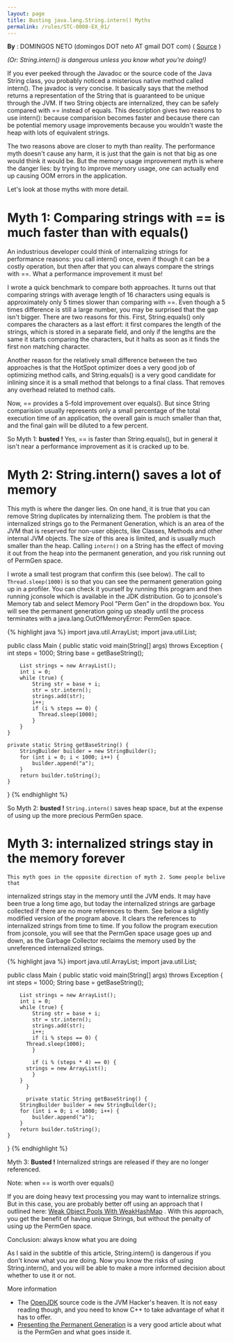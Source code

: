 ```yaml
---
layout: page
title: Busting java.lang.String.intern() Myths
permalink: /rules/STC-0008-EX_01/
---
```


**By** : DOMINGOS NETO (domingos DOT neto AT gmail DOT com) ( [Source](http://www.codeinstructions.com/2009/01/busting-javalangstringintern-myths.html) )

*(Or: String.intern() is dangerous unless you know what you're doing!)*

If you ever peeked through the Javadoc or the source code of the Java
String class, you probably noticed a misterious native method called
intern(). The javadoc is very concise. It basically says that the method
returns a representation of the String that is guaranteed to be unique
through the JVM. If two String objects are internalized, they can be safely
compared with == instead of equals. This description gives two reasons to
use intern(): because comparision becomes faster and because there can be
potential memory usage improvements because you wouldn't waste the heap
with lots of equivalent strings.

The two reasons above are closer to myth than reality. The performance myth
doesn't cause any harm, it is just that the gain is not that big as one
would think it would be. But the memory usage improvement myth is where the
danger lies: by trying to improve memory usage, one can actually end up
causing OOM errors in the application.

Let's look at those myths with more detail.

# Myth 1: Comparing strings with == is much faster than with equals()

An industrious developer could think of internalizing strings for
performance reasons: you call intern() once, even if though it can be a
costly operation, but then after that you can always compare the strings
with ==. What a performance improvement it must be!

I wrote a quick benchmark to compare both approaches. It turns out that
comparing strings with average length of 16 characters using equals is
approximately only 5 times slower than comparing with ==. Even though a 5
times difference is still a large number, you may be surprised that the gap
isn't bigger. There are two reasons for this. First, String.equals() only
compares the characters as a last effort: it first compares the length of
the strings, which is stored in a separate field, and only if the lengths
are the same it starts comparing the characters, but it halts as soon as it
finds the first non matching character.

Another reason for the relatively small difference between the two
approaches is that the HotSpot optimizer does a very good job of optimizing
method calls, and String.equals() is a very good candidate for inlining
since it is a small method that belongs to a final class. That removes any
overhead related to method calls.

Now, == provides a 5-fold improvement over equals(). But since String
comparision usually represents only a small percentage of the total
execution time of an application, the overall gain is much smaller than
that, and the final gain will be diluted to a few percent.

So Myth 1: **busted !** Yes, == is faster than String.equals(), but in
general it isn't near a performance improvement as it is cracked up to be.

# Myth 2: String.intern() saves a lot of memory

This myth is where the danger lies. On one hand, it is true that you can
remove String duplicates by internalizing them. The problem is that the
internalized strings go to the Permanent Generation, which is an area of
the JVM that is reserved for non-user objects, like Classes, Methods and
other internal JVM objects. The size of this area is limited, and is
usually much smaller than the heap. Calling `intern()` on a String has the
effect of moving it out from the heap into the permanent generation, and
you risk running out of PermGen space.

I wrote a small test program that confirm this (see below). The call to
`Thread.sleep(1000)` is so that you can see the permanent generation going up
in a profiler. You can check it yourself by running this program and then
running jconsole which is available in the JDK distribution. Go to
jconsole's Memory tab and select Memory Pool "Perm Gen" in the dropdown
box. You will see the permanent generation going up steadly until the
process terminates with a java.lang.OutOfMemoryError: PermGen space.

{% highlight java %}
import java.util.ArrayList;
import java.util.List;

public class Main {
    public static void main(String[] args) throws Exception {
        int steps = 1000;
        String base = getBaseString();

        List strings = new ArrayList();
        int i = 0;
        while (true) {
            String str = base + i;
            str = str.intern();
            strings.add(str);
            i++;
            if (i % steps == 0) {
              Thread.sleep(1000);
            }
        }
    }

    private static String getBaseString() {
        StringBuilder builder = new StringBuilder();
        for (int i = 0; i < 1000; i++) {
            builder.append("a");
        }
        return builder.toString();
    }
}
{% endhighlight %}
    
So Myth 2: **busted !** `String.intern()` saves heap space, but at the expense of using up the more precious PermGen space.
    
# Myth 3: internalized strings stay in the memory forever
    
    This myth goes in the opposite direction of myth 2. Some people belive that
internalized strings stay in the memory until the JVM ends. It may have
been true a long time ago, but today the internalized strings are garbage
collected if there are no more references to them. See below a slightly
modified version of the program above. It clears the references to
internalized strings from time to time. If you follow the program execution
from jconsole, you will see that the PermGen space usage goes up and down,
as the Garbage Collector reclaims the memory used by the unreferenced
internalized strings.
    
{% highlight java %}
import java.util.ArrayList;
import java.util.List;

public class Main {
    public static void main(String[] args) throws Exception {
        int steps = 1000;
        String base = getBaseString();

        List strings = new ArrayList();
        int i = 0;
        while (true) {
            String str = base + i;
            str = str.intern();
            strings.add(str);
            i++;
            if (i % steps == 0) {
          Thread.sleep(1000);
            }

            if (i % (steps * 4) == 0) {
          strings = new ArrayList();
            }
        }
          }

          private static String getBaseString() {
        StringBuilder builder = new StringBuilder();
        for (int i = 0; i < 1000; i++) {
            builder.append("a");
        }
        return builder.toString();
    }
}
{% endhighlight %}

Myth 3: **Busted !** Internalized strings are released if they are no longer
referenced.

Note: when == is worth over equals()

If you are doing heavy text processing you may want to internalize strings.
But in this case, you are probably better off using an approach that I
outlined here: [Weak Object Pools With WeakHashMap](http://www.codeinstructions.com/2008/09/instance-pools-with-weakhashmap.html)
. With this approach, you get the benefit of having unique Strings, but
without the penalty of using up the PermGen space.

Conclusion: always know what you are doing

As I said in the subtitle of this article, String.intern() is dangerous if
you don't know what you are doing. Now you know the risks of using
String.intern(), and you will be able to make a more informed decision
about whether to use it or not.

More information

  * The [OpenJDK](http://openjdk.java.net/) source code is the JVM Hacker's heaven. It is not easy reading though, and
you need to know C++ to take advantage of what it has to offer.
  * [Presenting the Permanent Generation](http://blogs.sun.com/jonthecollector/entry/presenting_the_permanent_generation)
 is a very good article about what is the PermGen and what goes inside it.
